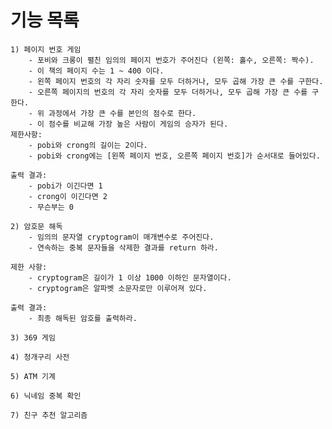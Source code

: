 # 기능 목록
    1) 페이지 번호 게임
        - 포비와 크롱이 펼친 임의의 페이지 번호가 주어진다 (왼쪽: 홀수, 오른쪽: 짝수).
        - 이 책의 페이지 수는 1 ~ 400 이다.
        - 왼쪽 페이지 번호의 각 자리 숫자를 모두 더하거나, 모두 곱해 가장 큰 수를 구한다.
        - 오른쪽 페이지의 번호의 각 자리 숫자를 모두 더하거나, 모두 곱해 가장 큰 수를 구한다.
        - 위 과정에서 가장 큰 수를 본인의 점수로 한다.
        - 이 점수를 비교해 가장 높은 사람이 게임의 승자가 된다.
    제한사항:
        - pobi와 crong의 길이는 2이다.
        - pobi와 crong에는 [왼쪽 페이지 번호, 오른쪽 페이지 번호]가 순서대로 들어있다.
        
    출력 결과:
        - pobi가 이긴다면 1
        - crong이 이긴다면 2
        - 무슨부는 0
    
    2) 암호문 해독
        - 임의의 문자열 cryptogram이 매개변수로 주어진다.
        - 연속하는 중복 문자들을 삭제한 결과를 return 하라.

    제한 사항:
        - cryptogram은 길이가 1 이상 1000 이하인 문자열이다.
        - cryptogram은 알파벳 소문자로만 이루어져 있다.

    출력 결과:
        - 최종 해독된 암호를 출력하라.

    3) 369 게임

    4) 청개구리 사전

    5) ATM 기계

    6) 닉네임 중복 확인

    7) 친구 추천 알고리즘
    